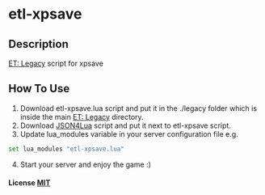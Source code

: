 # etl-xpsave

## Description

[ET: Legacy](https://github.com/etlegacy/etlegacy) script for xpsave

## How To Use

1. Download etl-xpsave.lua script and put it in the ./legacy folder which is inside the main [ET: Legacy](https://github.com/etlegacy/etlegacy) directory.
2. Download [JSON4Lua](http://json.luaforge.net/) script and put it next to etl-xpsave script.
3. Update lua_modules variable in your server configuration file e.g. 

```bash
set lua_modules "etl-xpsave.lua"
```

4. Start your server and enjoy the game :)

#### License [MIT](LICENSE.md)
